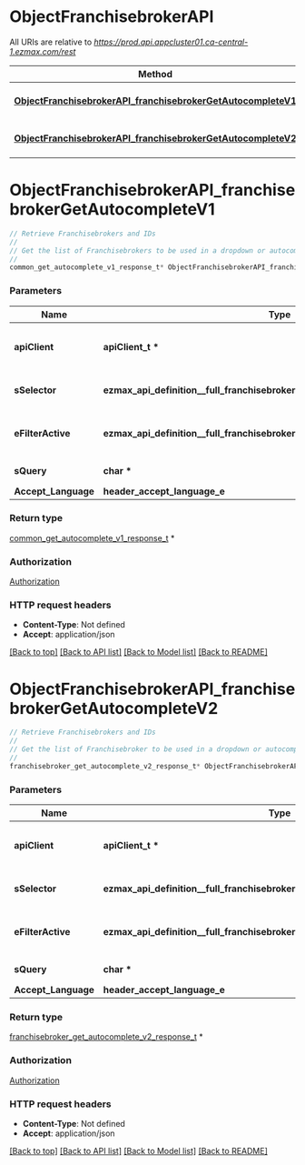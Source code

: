 # ObjectFranchisebrokerAPI

All URIs are relative to *https://prod.api.appcluster01.ca-central-1.ezmax.com/rest*

Method | HTTP request | Description
------------- | ------------- | -------------
[**ObjectFranchisebrokerAPI_franchisebrokerGetAutocompleteV1**](ObjectFranchisebrokerAPI.md#ObjectFranchisebrokerAPI_franchisebrokerGetAutocompleteV1) | **GET** /1/object/franchisebroker/getAutocomplete/{sSelector} | Retrieve Franchisebrokers and IDs
[**ObjectFranchisebrokerAPI_franchisebrokerGetAutocompleteV2**](ObjectFranchisebrokerAPI.md#ObjectFranchisebrokerAPI_franchisebrokerGetAutocompleteV2) | **GET** /2/object/franchisebroker/getAutocomplete/{sSelector} | Retrieve Franchisebrokers and IDs


# **ObjectFranchisebrokerAPI_franchisebrokerGetAutocompleteV1**
```c
// Retrieve Franchisebrokers and IDs
//
// Get the list of Franchisebrokers to be used in a dropdown or autocomplete control.
//
common_get_autocomplete_v1_response_t* ObjectFranchisebrokerAPI_franchisebrokerGetAutocompleteV1(apiClient_t *apiClient, ezmax_api_definition__full_franchisebrokerGetAutocompleteV1_sSelector_e sSelector, ezmax_api_definition__full_franchisebrokerGetAutocompleteV1_eFilterActive_e eFilterActive, char * sQuery, header_accept_language_e Accept_Language);
```

### Parameters
Name | Type | Description  | Notes
------------- | ------------- | ------------- | -------------
**apiClient** | **apiClient_t \*** | context containing the client configuration |
**sSelector** | **ezmax_api_definition__full_franchisebrokerGetAutocompleteV1_sSelector_e** | The type of Franchisebrokers to return | 
**eFilterActive** | **ezmax_api_definition__full_franchisebrokerGetAutocompleteV1_eFilterActive_e** | Specify which results we want to display. | [optional] [default to &#39;Active&#39;]
**sQuery** | **char \*** | Allow to filter the returned results | [optional] 
**Accept_Language** | **header_accept_language_e** |  | [optional] 

### Return type

[common_get_autocomplete_v1_response_t](common_get_autocomplete_v1_response.md) *


### Authorization

[Authorization](../README.md#Authorization)

### HTTP request headers

 - **Content-Type**: Not defined
 - **Accept**: application/json

[[Back to top]](#) [[Back to API list]](../README.md#documentation-for-api-endpoints) [[Back to Model list]](../README.md#documentation-for-models) [[Back to README]](../README.md)

# **ObjectFranchisebrokerAPI_franchisebrokerGetAutocompleteV2**
```c
// Retrieve Franchisebrokers and IDs
//
// Get the list of Franchisebroker to be used in a dropdown or autocomplete control.
//
franchisebroker_get_autocomplete_v2_response_t* ObjectFranchisebrokerAPI_franchisebrokerGetAutocompleteV2(apiClient_t *apiClient, ezmax_api_definition__full_franchisebrokerGetAutocompleteV2_sSelector_e sSelector, ezmax_api_definition__full_franchisebrokerGetAutocompleteV2_eFilterActive_e eFilterActive, char * sQuery, header_accept_language_e Accept_Language);
```

### Parameters
Name | Type | Description  | Notes
------------- | ------------- | ------------- | -------------
**apiClient** | **apiClient_t \*** | context containing the client configuration |
**sSelector** | **ezmax_api_definition__full_franchisebrokerGetAutocompleteV2_sSelector_e** | The type of Franchisebrokers to return | 
**eFilterActive** | **ezmax_api_definition__full_franchisebrokerGetAutocompleteV2_eFilterActive_e** | Specify which results we want to display. | [optional] [default to &#39;Active&#39;]
**sQuery** | **char \*** | Allow to filter the returned results | [optional] 
**Accept_Language** | **header_accept_language_e** |  | [optional] 

### Return type

[franchisebroker_get_autocomplete_v2_response_t](franchisebroker_get_autocomplete_v2_response.md) *


### Authorization

[Authorization](../README.md#Authorization)

### HTTP request headers

 - **Content-Type**: Not defined
 - **Accept**: application/json

[[Back to top]](#) [[Back to API list]](../README.md#documentation-for-api-endpoints) [[Back to Model list]](../README.md#documentation-for-models) [[Back to README]](../README.md)

